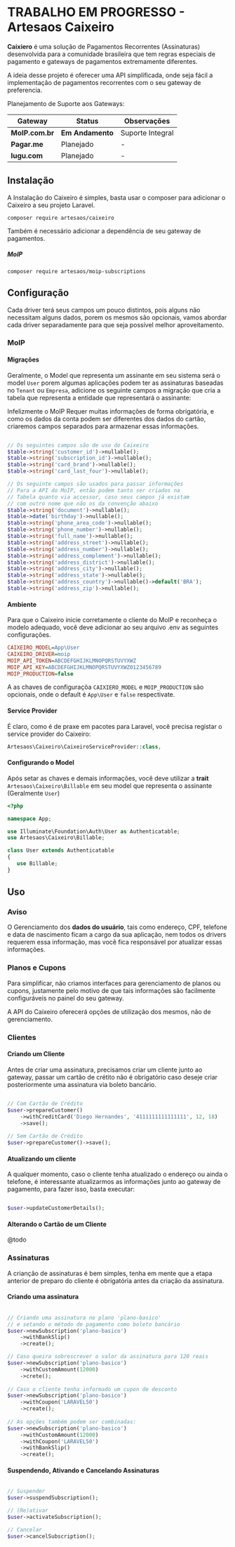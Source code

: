 # TRABALHO EM PROGRESSO - Artesaos Caixeiro

**Caixiero** é uma solução de Pagamentos Recorrentes (Assinaturas) desenvolvida para a comunidade brasileira que tem regras especiais de pagamento e gateways de pagamentos extremamente diferentes.

A ideia desse projeto é oferecer uma API simplificada, onde seja fácil a implementação de pagamentos recorrentes com o seu gateway de preferencia.

Planejamento de Suporte aos Gateways:

| Gateway   | Status | Observações |
|---|---|---|
| **MoIP.com.br** | **Em Andamento** | Suporte Integral |
| **Pagar.me** | Planejado | - |
| **Iugu.com** | Planejado | - |

## Instalação

A Instalação do Caixeiro é simples, basta usar o composer para adicionar o Caixeiro a seu projeto Laravel.

```
composer require artesaos/caixeiro
```

Também é necessário adicionar a dependência de seu gateway de pagamentos.

##### MoIP

```
composer require artesaos/moip-subscriptions
```

## Configuração

Cada driver terá seus campos um pouco distintos, pois alguns não necessitam alguns dados, porem os mesmos são opcionais, vamos abordar cada driver separadamente para que seja possível melhor aproveitamento.

### MoIP

#### Migrações
Geralmente, o Model que representa um assinante em seu sistema será o model `User` porem algumas aplicações podem ter as assinaturas baseadas no `Tenant` ou `Empresa`, adicione os seguinte campos a migração que cria a tabela que representa a entidade que representará o assinante:

Infelizmente o MoIP Requer muitas informações de forma obrigatória, e como os dados da conta podem ser diferentes dos dados do cartão, criaremos campos separados para armazenar essas informações.

```php

// Os seguintes campos são de uso do Caixeiro
$table->string('customer_id')->nullable();
$table->string('subscription_id')->nullable();
$table->string('card_brand')->nullable();
$table->string('card_last_four')->nullable();

// Os seguinte campos são usados para passar informações
// Para a API do MoIP, então podem tanto ser criados na
// Tabela quanto via accessor, caso seus campos já existam
// com outro nome que não os da convenção abaixo
$table->string('document')->nullable();
$table->date('birthday')->nullable();
$table->string('phone_area_code')->nullable();
$table->string('phone_number')->nullable();
$table->string('full_name')->nullable();
$table->string('address_street')->nullable();
$table->string('address_number')->nullable();
$table->string('address_complement')->nullable();
$table->string('address_district')->nullable();
$table->string('address_city')->nullable();
$table->string('address_state')->nullable();
$table->string('address_country')->nullable()->default('BRA');
$table->string('address_zip')->nullable();

```


#### Ambiente
Para que o Caixeiro inicie corretamente o cliente do MoIP e reconheça o modelo adequado, você deve adicionar ao seu arquivo .env as seguintes configurações.

```ini
CAIXEIRO_MODEL=App\User
CAIXEIRO_DRIVER=moip
MOIP_API_TOKEN=ABCDEFGHIJKLMNOPQRSTUVYXWZ
MOIP_API_KEY=ABCDEFGHIJKLMNOPQRSTUVYXWZ0123456789
MOIP_PRODUCTION=false
```

A as chaves de configuraçõa `CAIXIERO_MODEL` e `MOIP_PRODUCTION` são opcionais, onde o default é `App\User` e `false` respectivate.

#### Service Provider
É claro, como é de praxe em pacotes para Laravel, você precisa registar o service provider do Caixeiro:

```php
Artesaos\Caixeiro\CaixeiroServiceProvider::class,
```

#### Configurando o Model

Após setar as chaves e demais informações, você deve utilizar a **trait** `Artesaos\Caixeiro\Billable` em seu model que representa o assinante (Geralmente `User`)

```php
<?php

namespace App;

use Illuminate\Foundation\Auth\User as Authenticatable;
use Artesaos\Caixeiro\Billable;

class User extends Authenticatable
{
   use Billable;
}
```

## Uso

### Aviso
O Gerenciamento dos **dados do usuário**, tais como endereço, CPF, telefone e data de nascimento ficam a cargo da sua aplicação, nem todos os drivers requerem essa informação, mas você fica responsável por atualizar essas informações.

### Planos e Cupons
Para simplificar, não criamos interfaces para gerenciamento de planos ou cupons, justamente pelo motivo de que tais informações são facilmente configuráveis no painel do seu gateway.

A API do Caixeiro oferecerá opções de utilização dos mesmos, não de gerenciamento.

### Clientes

#### Criando um Cliente
Antes de criar uma assinatura, precisamos criar um cliente junto ao gateway, passar um cartão de crétito não é obrigatório caso deseje criar posteriormente uma assinatura via boleto bancário.

```php

// Com Cartão de Crédito
$user->prepareCustomer()
	->withCreditCard('Diego Hernandes', '4111111111111111', 12, 18)
	->save();
	
// Sem Cartão de Crédito
$user->prepareCustomer()->save();	

```

#### Atualizando um cliente
A qualquer momento, caso o cliente tenha atualizado o endereço ou ainda o telefone, é interessante atualizarmos as informações junto ao gateway de pagamento, para fazer isso, basta executar:

```php

$user->updateCustomerDetails();

```

#### Alterando o Cartão de um Cliente

@todo


### Assinaturas

A crianção de assinaturas é bem simples, tenha em mente que a etapa anterior de preparo do cliente é obrigatória antes da criação da assinatura.

#### Criando uma assinatura

```php

// Criando uma assinatura no plano 'plano-basico'
// e setando o método de pagamento como boleto bancário
$user->newSubscription('plano-basico')
	->withBankSlip()
	->create();

// Caso queira sobrescrever o valor da assinatura para 120 reais
$user->newSubscription('plano-basico')
	->withCustomAmount(12000)
	->crete();
	
// Caso o cliente tenha informado um cupon de desconto
$user->newSubscription('plano-basico')
	->withCoupon('LARAVEL50')
	->create();
	
// As opções também podem ser combinadas:
$user->newSubscription('plano-basico')
	->withCustomAmount(12000)
	->withCoupon('LARAVEL50')
	->withBankSlip()
	->create();

```

#### Suspendendo, Ativando e Cancelando Assinaturas

```php

// Suspender
$user->suspendSubscription();

// (Re)ativar 
$user->activateSubscription();

// Cancelar
$user->cancelSubscription();

```









